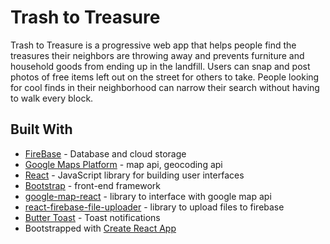 # Trash to Treasure

Trash to Treasure is a progressive web app that helps people find the treasures their neighbors are throwing away and prevents  furniture and household goods from ending up in the landfill. Users can snap and post photos of free items left out on the street for others to take. People looking for cool finds in their neighborhood can narrow their search without having to walk every block. 

## Built With

* [FireBase](https://firebase.google.com/) - Database and cloud storage
* [Google Maps Platform](https://cloud.google.com/maps-platform/) - map api, geocoding api
* [React](https://reactjs.org/) - JavaScript library for building user interfaces
* [Bootstrap](https://getbootstrap.com/) - front-end framework
* [google-map-react](https://www.npmjs.com/package/google-map-react) - library to interface with google map api
* [react-firebase-file-uploader](https://www.npmjs.com/package/react-firebase-file-uploader) - library to upload files to firebase 
* [Butter Toast](https://www.npmjs.com/package/butter-toast) - Toast notifications
* Bootstrapped with [Create React App](https://github.com/facebookincubator/create-react-app)




